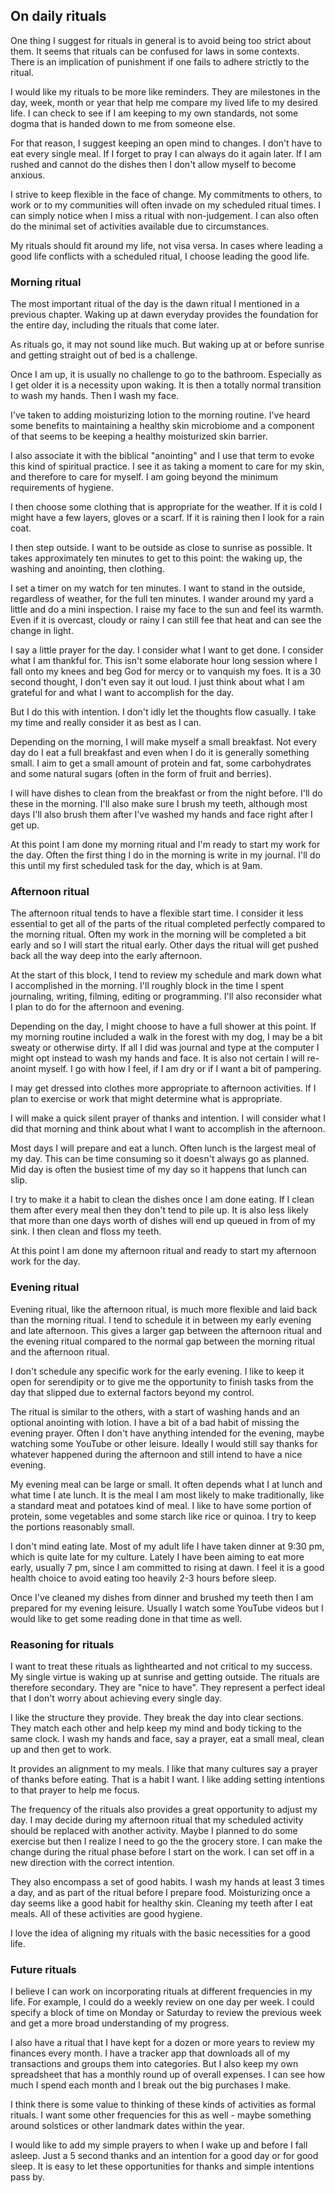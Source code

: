 ## On daily rituals

One thing I suggest for rituals in general is to avoid being too strict about them. It seems that rituals can be confused for laws in some contexts. There is an implication of punishment if one fails to adhere strictly to the ritual.

I would like my rituals to be more like reminders. They are milestones in the day, week, month or year that help me compare my lived life to my desired life. I can check to see if I am keeping to my own standards, not some dogma that is handed down to me from someone else.

For that reason, I suggest keeping an open mind to changes. I don't have to eat every single meal. If I forget to pray I can always do it again later. If I am rushed and cannot do the dishes then I don't allow myself to become anxious.

I strive to keep flexible in the face of change. My commitments to others, to work or to my communities will often invade on my scheduled ritual times. I can simply notice when I miss a ritual with non-judgement. I can also often do the minimal set of activities available due to circumstances.

My rituals should fit around my life, not visa versa. In cases where leading a good life conflicts with a scheduled ritual, I choose leading the good life.

### Morning ritual

The most important ritual of the day is the dawn ritual I mentioned in a previous chapter. Waking up at dawn everyday provides the foundation for the entire day, including the rituals that come later.

As rituals go, it may not sound like much. But waking up at or before sunrise and getting straight out of bed is a challenge.

Once I am up, it is usually no challenge to go to the bathroom. Especially as I get older it is a necessity upon waking. It is then a totally normal transition to wash my hands. Then I wash my face.

I've taken to adding moisturizing lotion to the morning routine. I've heard some benefits to maintaining a healthy skin microbiome and a component of that seems to be keeping a healthy moisturized skin barrier.

I also associate it with the biblical "anointing" and I use that term to evoke this kind of spiritual practice. I see it as taking a moment to care for my skin, and therefore to care for myself. I am going beyond the minimum requirements of hygiene.

I then choose some clothing that is appropriate for the weather. If it is cold I might have a few layers, gloves or a scarf. If it is raining then I look for a rain coat.

I then step outside. I want to be outside as close to sunrise as possible. It takes approximately ten minutes to get to this point: the waking up, the washing and anointing, then clothing.

I set a timer on my watch for ten minutes. I want to stand in the outside, regardless of weather, for the full ten minutes. I wander around my yard a little and do a mini inspection. I raise my face to the sun and feel its warmth. Even if it is overcast, cloudy or rainy I can still fee that heat and can see the change in light.

I say a little prayer for the day. I consider what I want to get done. I consider what I am thankful for. This isn't some elaborate hour long session where I fall onto my knees and beg God for mercy or to vanquish my foes. It is a 30 second thought, I don't even say it out loud. I just think about what I am grateful for and what I want to accomplish for the day.

But I do this with intention. I don't idly let the thoughts flow casually. I take my time and really consider it as best as I can.

Depending on the morning, I will make myself a small breakfast. Not every day do I eat a full breakfast and even when I do it is generally something small. I aim to get a small amount of protein and fat, some carbohydrates and some natural sugars (often in the form of fruit and berries).

I will have dishes to clean from the breakfast or from the night before. I'll do these in the morning. I'll also make sure I brush my teeth, although most days I'll also brush them after I've washed my hands and face right after I get up.

At this point I am done my morning ritual and I'm ready to start my work for the day. Often the first thing I do in the morning is write in my journal. I'll do this until my first scheduled task for the day, which is at 9am.

### Afternoon ritual

The afternoon ritual tends to have a flexible start time. I consider it less essential to get all of the parts of the ritual completed perfectly compared to the morning ritual. Often my work in the morning will be completed a bit early and so I will start the ritual early. Other days the ritual will get pushed back all the way deep into the early afternoon.

At the start of this block, I tend to review my schedule and mark down what I accomplished in the morning. I'll roughly block in the time I spent journaling, writing, filming, editing or programming. I'll also reconsider what I plan to do for the afternoon and evening.

Depending on the day, I might choose to have a full shower at this point. If my morning routine included a walk in the forest with my dog, I may be a bit sweaty or otherwise dirty. If all I did was journal and type at the computer I might opt instead to wash my hands and face. It is also not certain I will re-anoint myself. I go with how I feel, if I am dry or if I want a bit of pampering.

I may get dressed into clothes more appropriate to afternoon activities. If I plan to exercise or work that might determine what is appropriate.

I will make a quick silent prayer of thanks and intention. I will consider what I did that morning and think about what I want to accomplish in the afternoon.

Most days I will prepare and eat a lunch. Often lunch is the largest meal of my day. This can be time consuming so it doesn't always go as planned. Mid day is often the busiest time of my day so it happens that lunch can slip.

I try to make it a habit to clean the dishes once I am done eating. If I clean them after every meal then they don't tend to pile up. It is also less likely that more than one days worth of dishes will end up queued in from of my sink. I then clean and floss my teeth.

At this point I am done my afternoon ritual and ready to start my afternoon work for the day.

### Evening ritual

Evening ritual, like the afternoon ritual, is much more flexible and laid back than the morning ritual. I tend to schedule it in between my early evening and late afternoon. This gives a larger gap between the afternoon ritual and the evening ritual compared to the normal gap between the morning ritual and the afternoon ritual.

I don't schedule any specific work for the early evening. I like to keep it open for serendipity or to give me the opportunity to finish tasks from the day that slipped due to external factors beyond my control.

The ritual is similar to the others, with a start of washing hands and an optional anointing with lotion. I have a bit of a bad habit of missing the evening prayer. Often I don't have anything intended for the evening, maybe watching some YouTube or other leisure. Ideally I would still say thanks for whatever happened during the afternoon and still intend to have a nice evening.

My evening meal can be large or small. It often depends what I at lunch and what time I ate lunch. It is the meal I am most likely to make traditionally, like a standard meat and potatoes kind of meal. I like to have some portion of protein, some vegetables and some starch like rice or quinoa. I try to keep the portions reasonably small.

I don't mind eating late. Most of my adult life I have taken dinner at 9:30 pm, which is quite late for my culture. Lately I have been aiming to eat more early, usually 7 pm, since I am committed to rising at dawn. I feel it is a good health choice to avoid eating too heavily 2-3 hours before sleep.

Once I've cleaned my dishes from dinner and brushed my teeth then I am prepared for my evening leisure. Usually I watch some YouTube videos but I would like to get some reading done in that time as well.

### Reasoning for rituals

I want to treat these rituals as lighthearted and not critical to my success. My single virtue is waking up at sunrise and getting outside. The rituals are therefore secondary. They are "nice to have". They represent a perfect ideal that I don't worry about achieving every single day.

I like the structure they provide. They break the day into clear sections. They match each other and help keep my mind and body ticking to the same clock. I wash my hands and face, say a prayer, eat a small meal, clean up and then get to work.

It provides an alignment to my meals. I like that many cultures say a prayer of thanks before eating. That is a habit I want. I like adding setting intentions to that prayer to help me focus.

The frequency of the rituals also provides a great opportunity to adjust my day. I may decide during my afternoon ritual that my scheduled activity should be replaced with another activity. Maybe I planned to do some exercise but then I realize I need to go the the grocery store. I can make the change during the ritual phase before I start on the work. I can set off in a new direction with the correct intention.

They also encompass a set of good habits. I wash my hands at least 3 times a day, and as part of the ritual before I prepare food. Moisturizing once a day seems like a good habit for healthy skin. Cleaning my teeth after I eat meals. All of these activities are good hygiene.

I love the idea of aligning my rituals with the basic necessities for a good life.

### Future rituals

I believe I can work on incorporating rituals at different frequencies in my life. For example, I could do a weekly review on one day per week. I could specify a block of time on Monday or Saturday to review the previous week and get a more broad understanding of my progress.

I also have a ritual that I have kept for a dozen or more years to review my finances every month. I have a tracker app that downloads all of my transactions and groups them into categories. But I also keep my own spreadsheet that has a monthly round up of overall expenses. I can see how much I spend each month and I break out the big purchases I make.

I think there is some value to thinking of these kinds of activities as formal rituals. I want some other frequencies for this as well - maybe something around solstices or other landmark dates within the year.

I would like to add my simple prayers to when I wake up and before I fall asleep. Just a 5 second thanks and an intention for a good day or for good sleep. It is easy to let these opportunities for thanks and simple intentions pass by.
